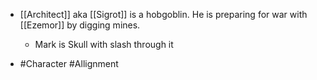
 - [[Architect]]  aka [[Sigrot]] is a hobgoblin. He is preparing for war with [[Ezemor]]  by digging mines.

	 - Mark is Skull with slash through it
 - #Character #Allignment
